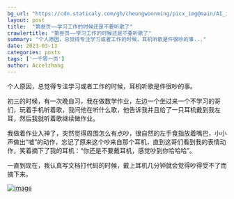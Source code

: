 ```yaml
---
bg_url: "https://cdn.staticaly.com/gh/cheungwoonming/picx_img@main/AI_img/AI-image-008.jpg"
layout: post
title:  "第叁页——学习工作的时候还是不要听歌了"
crawlertitle: "第叁页——学习工作的时候还是不要听歌了"
summary: "个人原因，总觉得专注学习或者工作的时候，耳机听歌是件很吵的事..."
date: 2023-03-13
categories: posts
tags: ['一千零一页']
author: Accelzhang
---
```


个人原因，总觉得专注学习或者工作的时候，耳机听歌是件很吵的事。

初三的时候，有一次晚自习，我在做数学作业，左边一个坐过来一个不学习的哥们，玩着手机听着歌，我问他在听什么歌，他告诉我并且给了一只耳机戴到我左耳，然后我就听着歌继续做作业。

我做着作业入神了，突然觉得周围怎么有点吵，很自然的左手食指放着嘴巴，小小声做出“嘘”的动作，忘记了原来这个吵来自那个耳机，直到这哥们看到我的表情动作，笑着摘下了我的耳机：“你还是不要戴耳机，感觉吵到你哈哈哈”。

一直到现在，我认真写文档打代码的时候，戴上耳机几分钟就会觉得吵得受不了而摘下来。

[![image](https://cdn.staticaly.com/gh/cheungwoonming/picx_img@main/AI_img/AI-image-008.jpg)](https://cdn.staticaly.com/gh/cheungwoonming/picx_img@main/AI_img/AI-image-008.jpg)
